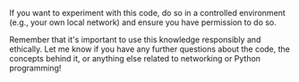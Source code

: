 If you want to experiment with this code, do so in a controlled environment (e.g., your own local network) and ensure you have permission to do so.


Remember that it's important to use this knowledge responsibly and ethically. Let me know if you have any further questions about the code, the concepts behind it, or anything else related to networking or Python programming!
